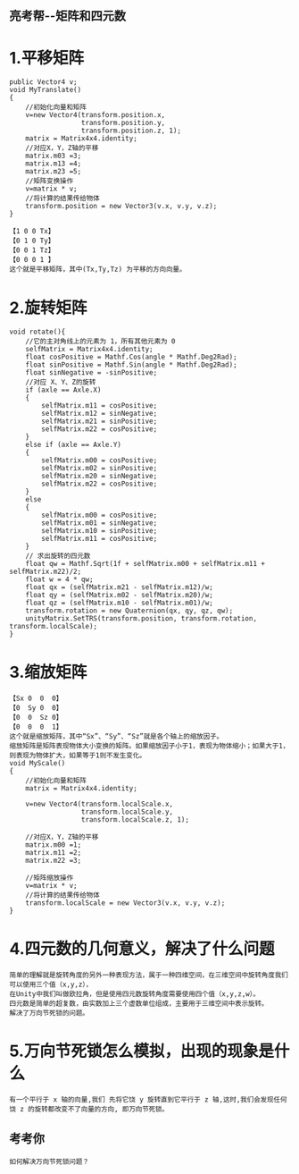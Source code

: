 ## 亮考帮--矩阵和四元数
# 1.平移矩阵
    public Vector4 v;
    void MyTranslate()
    {
        //初始化向量和矩阵
        v=new Vector4(transform.position.x,
                      transform.position.y,
                      transform.position.z, 1);
        matrix = Matrix4x4.identity;
        //对应X，Y，Z轴的平移
        matrix.m03 =3;
        matrix.m13 =4;
        matrix.m23 =5;
        //矩阵变换操作
        v=matrix * v;
        //将计算的结果传给物体
        transform.position = new Vector3(v.x, v.y, v.z);
    }

    【1 0 0 Tx】
    【0 1 0 Ty】
    【0 0 1 Tz】
    【0 0 0 1 】
    这个就是平移矩阵，其中(Tx,Ty,Tz) 为平移的方向向量。
# 2.旋转矩阵
    void rotate(){
        //它的主对角线上的元素为 1，所有其他元素为 0
        selfMatrix = Matrix4x4.identity;
        float cosPositive = Mathf.Cos(angle * Mathf.Deg2Rad);
        float sinPositive = Mathf.Sin(angle * Mathf.Deg2Rad);
        float sinNegative = -sinPositive;
        //对应 X、Y、Z的旋转
        if (axle == Axle.X)
        {
            selfMatrix.m11 = cosPositive;
            selfMatrix.m12 = sinNegative;
            selfMatrix.m21 = sinPositive;
            selfMatrix.m22 = cosPositive;
        }
        else if (axle == Axle.Y)
        {
            selfMatrix.m00 = cosPositive;
            selfMatrix.m02 = sinPositive;
            selfMatrix.m20 = sinNegative;
            selfMatrix.m22 = cosPositive;
        }
        else
        {
            selfMatrix.m00 = cosPositive;
            selfMatrix.m01 = sinNegative;
            selfMatrix.m10 = sinPositive;
            selfMatrix.m11 = cosPositive;
        }
        // 求出旋转的四元数
        float qw = Mathf.Sqrt(1f + selfMatrix.m00 + selfMatrix.m11 + selfMatrix.m22)/2;
        float w = 4 * qw;
        float qx = (selfMatrix.m21 - selfMatrix.m12)/w;
        float qy = (selfMatrix.m02 - selfMatrix.m20)/w;
        float qz = (selfMatrix.m10 - selfMatrix.m01)/w;
        transform.rotation = new Quaternion(qx, qy, qz, qw);
        unityMatrix.SetTRS(transform.position, transform.rotation, transform.localScale);
    }
# 3.缩放矩阵
    【Sx 0  0  0】
    【0  Sy 0  0】
    【0  0  Sz 0】
    【0  0  0  1】
    这个就是缩放矩阵，其中“Sx”、“Sy”、“Sz”就是各个轴上的缩放因子。
    缩放矩阵是矩阵表现物体大小变换的矩阵。如果缩放因子小于1，表现为物体缩小；如果大于1，则表现为物体扩大，如果等于1则不发生变化。
    void MyScale()
    {
        //初始化向量和矩阵
        matrix = Matrix4x4.identity;

        v=new Vector4(transform.localScale.x,
                      transform.localScale.y,
                      transform.localScale.z, 1);
        
        //对应X，Y，Z轴的平移
        matrix.m00 =1;
        matrix.m11 =2;
        matrix.m22 =3;

        //矩阵缩放操作
        v=matrix * v;
        //将计算的结果传给物体
        transform.localScale = new Vector3(v.x, v.y, v.z);
    }
# 4.四元数的几何意义，解决了什么问题
    简单的理解就是旋转角度的另外一种表现方法，属于一种四维空间，在三维空间中旋转角度我们可以使用三个值（x,y,z），
    在Unity中我们叫做欧拉角，但是使用四元数旋转角度需要使用四个值（x,y,z,w）。
    四元数是简单的超复数，由实数加上三个虚数单位组成，主要用于三维空间中表示旋转。
    解决了万向节死锁的问题。
# 5.万向节死锁怎么模拟，出现的现象是什么
    有一个平行于 x 轴的向量,我们 先将它饶 y 旋转直到它平行于 z 轴,这时,我们会发现任何饶 z 的旋转都改变不了向量的方向, 即万向节死锁。

## 考考你
    如何解决万向节死锁问题？